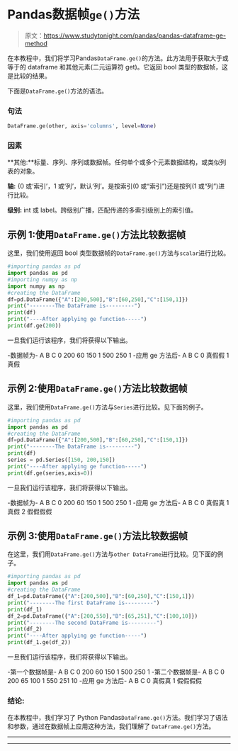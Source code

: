 # Pandas数据帧`ge()`方法

> 原文：<https://www.studytonight.com/pandas/pandas-dataframe-ge-method>

在本教程中，我们将学习Pandas`DataFrame.ge()`的方法。此方法用于获取大于或等于的 dataframe 和其他元素(二元运算符 get)。它返回 bool 类型的数据帧，这是比较的结果。

下面是`DataFrame.ge()`方法的语法。

### 句法

```py
DataFrame.ge(other, axis='columns', level=None)
```

### 因素

**其他:**标量、序列、序列或数据帧。任何单个或多个元素数据结构，或类似列表的对象。

**轴:** {0 或‘索引’，1 或‘列’，默认‘列’。是按索引(0 或“索引”)还是按列(1 或“列”)进行比较。

**级别:** int 或 label。跨级别广播，匹配传递的多索引级别上的索引值。

## 示例 1:使用`DataFrame.ge()`方法比较数据帧

这里，我们使用返回 bool 类型数据帧的`DataFrame.ge()`方法与`scalar`进行比较。

```py
#importing pandas as pd
import pandas as pd
#importing numpy as np
import numpy as np
#creating the DataFrame
df=pd.DataFrame({"A":[200,500],"B":[60,250],"C":[150,1]})
print("--------The DataFrame is---------")
print(df)
print("----After applying ge function-----")
print(df.ge(200))
```

一旦我们运行该程序，我们将获得以下输出。

-数据帧为-
A B C
0 200 60 150
1 500 250 1
-应用 ge 方法后-
A B C
0 真假假
1 真假

## 示例 2:使用`DataFrame.ge()`方法比较数据帧

这里，我们使用`DataFrame.ge()`方法与`Series`进行比较。见下面的例子。

```py
#importing pandas as pd
import pandas as pd
#creating the DataFrame
df=pd.DataFrame({"A":[200,500],"B":[60,250],"C":[150,1]})
print("--------The DataFrame is---------")
print(df)
series = pd.Series([150, 200,150]) 
print("----After applying ge function-----")
print(df.ge(series,axis=0))
```

一旦我们运行该程序，我们将获得以下输出。

-数据帧为-
A B C
0 200 60 150
1 500 250 1
-应用 ge 方法后-
A B C
0 真假真
1 真假
2 假假假假

## 示例 3:使用`DataFrame.ge()`方法比较数据帧

在这里，我们用`DataFrame.ge()`方法与`other DataFrame`进行比较。见下面的例子。

```py
#importing pandas as pd
import pandas as pd
#creating the DataFrame
df_1=pd.DataFrame({"A":[200,500],"B":[60,250],"C":[150,1]})
print("--------The first DataFrame is---------")
print(df_1)
df_2=pd.DataFrame({"A":[200,550],"B":[65,251],"C":[100,10]})
print("--------The second DataFrame is---------")
print(df_2)
print("----After applying ge function-----")
print(df_1.ge(df_2))
```

一旦我们运行该程序，我们将获得以下输出。

-第一个数据帧是-
A B C
0 200 60 150
1 500 250 1
-第二个数据帧是-
A B C
0 200 65 100
1 550 251 10
-应用 ge 方法后-
A B C
0 真假真
1 假假假假

### 结论:

在本教程中，我们学习了 Python Pandas`DataFrame.ge()`方法。我们学习了语法和参数，通过在数据帧上应用这种方法，我们理解了 `DataFrame.ge()`方法。

* * *

* * *